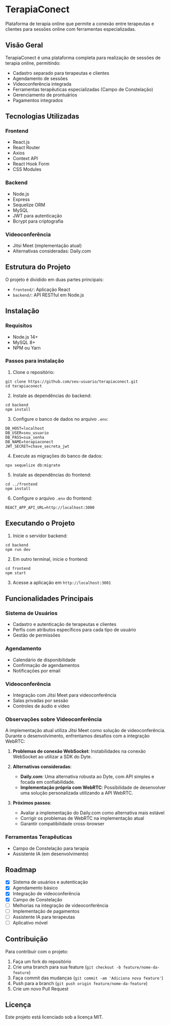 # TerapiaConect

Plataforma de terapia online que permite a conexão entre terapeutas e clientes para sessões online com ferramentas especializadas.

## Visão Geral

TerapiaConect é uma plataforma completa para realização de sessões de terapia online, permitindo:

- Cadastro separado para terapeutas e clientes
- Agendamento de sessões
- Videoconferência integrada
- Ferramentas terapêuticas especializadas (Campo de Constelação)
- Gerenciamento de prontuários
- Pagamentos integrados

## Tecnologias Utilizadas

### Frontend
- React.js
- React Router
- Axios
- Context API
- React Hook Form
- CSS Modules

### Backend
- Node.js
- Express
- Sequelize ORM
- MySQL
- JWT para autenticação
- Bcrypt para criptografia

### Videoconferência
- Jitsi Meet (implementação atual)
- Alternativas consideradas: Daily.com

## Estrutura do Projeto

O projeto é dividido em duas partes principais:

- `frontend/`: Aplicação React
- `backend/`: API RESTful em Node.js

## Instalação

### Requisitos
- Node.js 14+
- MySQL 8+
- NPM ou Yarn

### Passos para instalação

1. Clone o repositório:
```
git clone https://github.com/seu-usuario/terapiaconect.git
cd terapiaconect
```

2. Instale as dependências do backend:
```
cd backend
npm install
```

3. Configure o banco de dados no arquivo `.env`:
```
DB_HOST=localhost
DB_USER=seu_usuario
DB_PASS=sua_senha
DB_NAME=terapiaconect
JWT_SECRET=chave_secreta_jwt
```

4. Execute as migrações do banco de dados:
```
npx sequelize db:migrate
```

5. Instale as dependências do frontend:
```
cd ../frontend
npm install
```

6. Configure o arquivo `.env` do frontend:
```
REACT_APP_API_URL=http://localhost:3000
```

## Executando o Projeto

1. Inicie o servidor backend:
```
cd backend
npm run dev
```

2. Em outro terminal, inicie o frontend:
```
cd frontend
npm start
```

3. Acesse a aplicação em `http://localhost:3001`

## Funcionalidades Principais

### Sistema de Usuários
- Cadastro e autenticação de terapeutas e clientes
- Perfis com atributos específicos para cada tipo de usuário
- Gestão de permissões

### Agendamento
- Calendário de disponibilidade
- Confirmação de agendamentos
- Notificações por email

### Videoconferência
- Integração com Jitsi Meet para videoconferência
- Salas privadas por sessão
- Controles de áudio e vídeo

### Observações sobre Videoconferência
A implementação atual utiliza Jitsi Meet como solução de videoconferência. Durante o desenvolvimento, enfrentamos desafios com a integração WebRTC:

1. **Problemas de conexão WebSocket**: Instabilidades na conexão WebSocket ao utilizar a SDK do Dyte.

2. **Alternativas consideradas**:
   - **Daily.com**: Uma alternativa robusta ao Dyte, com API simples e focada em confiabilidade.
   - **Implementação própria com WebRTC**: Possibilidade de desenvolver uma solução personalizada utilizando a API WebRTC.

3. **Próximos passos**:
   - Avaliar a implementação do Daily.com como alternativa mais estável
   - Corrigir os problemas de WebRTC na implementação atual
   - Garantir compatibilidade cross-browser

### Ferramentas Terapêuticas
- Campo de Constelação para terapia
- Assistente IA (em desenvolvimento)

## Roadmap

- [x] Sistema de usuários e autenticação
- [x] Agendamento básico
- [x] Integração de videoconferência
- [x] Campo de Constelação
- [ ] Melhorias na integração de videoconferência
- [ ] Implementação de pagamentos
- [ ] Assistente IA para terapeutas
- [ ] Aplicativo móvel

## Contribuição

Para contribuir com o projeto:

1. Faça um fork do repositório
2. Crie uma branch para sua feature (`git checkout -b feature/nome-da-feature`)
3. Faça commit das mudanças (`git commit -am 'Adiciona nova feature'`)
4. Push para a branch (`git push origin feature/nome-da-feature`)
5. Crie um novo Pull Request

## Licença

Este projeto está licenciado sob a licença MIT. 